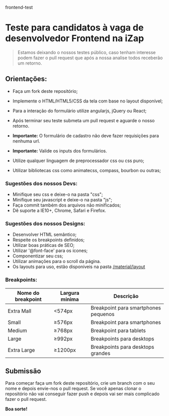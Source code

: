 frontend-test
# Teste para candidatos à vaga de desenvolvedor Frontend na iZap


> Estamos deixando o nossos testes público, caso tenham interesse podem fazer o pull request que após a nossa analise todos receberão um retorno.


## Orientações:

* Faça um fork deste repositório;
* Implemente o HTML/HTML5/CSS da tela com base no layout disponível;
* Para a interação do formulário utilize angularjs, jQuery ou React;
* Após terminar seu teste submeta um pull request e aguarde o nosso retorno.

* **Importante:** O formulário de cadastro não deve fazer requisições para nenhuma url.
* **Importante:** Valide os inputs dos formulários.

* Utilize qualquer linguagem de preprocessador css ou css puro;
* Utilizar bibliotecas css como animatecss, compass, bourbon ou outras;

### Sugestões dos nossos Devs:

* Minifique seu css e deixe-o na pasta "css";
* Minifique seu javascript e deixe-o na pasta "js";
* Faça commit também dos arquivos não minificados;
* Dê suporte a IE10+, Chrome, Safari e Firefox.

### Sugestões dos nossos Designs:

* Desenvolver HTML semântico;
* Respeite os breakpoints definidos;
* Utilizar boas práticas de SEO;
* Utilizar '@font-face' para os ícones;
* Componentizar seu css;
* Utilizar animações para o scroll da página.
* Os layouts para uso, estão disponíveis na pasta [/material/layout](/material/layout)

### Breakpoints:

| Nome do breakpoint | Largura mínima | Descrição                           |
|--------------------|----------------|-------------------------------------|
| Extra Mall         | <574px         | Breakpoint para smartphones pequenos|
| Small              | ≥576px         | Breakpoint para smartphones         |
| Medium             | ≥768px         | Breakpoint para tablets             |
| Large              | ≥992px         | Breakpoints para desktops           |
| Extra Large        | ≥1200px        | Breakpoints para desktops grandes   |


## Submissão

Para começar faça um fork deste repositório, crie um branch com o seu nome e depois envie-nos o pull request.
Se você apenas clonar o repositório não vai conseguir fazer push e depois vai ser mais complicado fazer o pull request.


**Boa sorte!**
